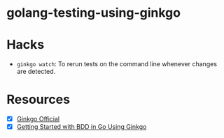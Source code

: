 # golang-testing-using-ginkgo


# Hacks

- `ginkgo watch`: To rerun tests on the command line whenever changes are detected.

# Resources

- [x] [Ginkgo Official](https://onsi.github.io/ginkgo/#getting-ginkgo)
- [x] [Getting Started with BDD in Go Using Ginkgo](https://semaphoreci.com/community/tutorials/getting-started-with-bdd-in-go-using-ginkgo)